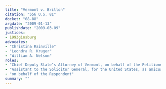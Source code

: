 ```yaml
---
title: "Vermont v. Brillon"
citation: "556 U.S. 81"
docket: "08-88"
argdate: "2009-01-13"
publishdate: "2009-03-09"
justices:
- 1993ginsburg
advocates:
- "Christina Rainville"
- "Leondra R. Kruger"
- "William A. Nelson"
roles:
- "Chief Deputy State’s Attorney of Vermont, on behalf of the Petitioner"
- "Assistant to the Solicitor General, for the United States, as amicus curiae, supporting the Petitioner"
- "on behalf of the Respondent"
summary: ""
---
```


